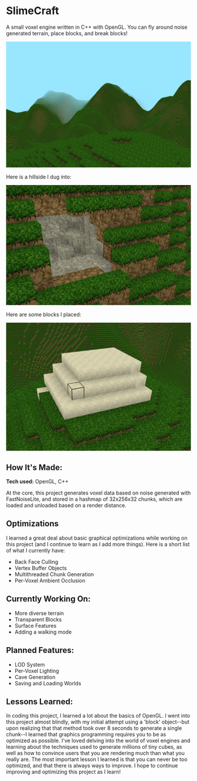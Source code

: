 # SlimeCraft
A small voxel engine written in C++ with OpenGL. You can fly around noise generated terrain, place blocks, and break blocks!

![Sample Screenshot](assets/SlimeCraft001.png)

Here is a hillside I dug into:

![Some broken blocks.](assets/SlimeCraft002.png)

Here are some blocks I placed:

![Some placed blocks.](assets/SlimeCraft003.png)

## How It's Made:

**Tech used:** OpenGL, C++

At the core, this project generates voxel data based on noise generated with FastNoiseLite, and stored in a hashmap of 32x256x32 chunks, which are loaded and unloaded based on a render distance. 

## Optimizations

I learned a great deal about basic graphical optimizations while working on this project (and I continue to learn as I add more things). Here is a short list of what I currently have: 
- Back Face Culling
- Vertex Buffer Objects
- Multithreaded Chunk Generation
- Per-Voxel Ambient Occlusion

## Currently Working On:

- More diverse terrain
- Transparent Blocks
- Surface Features
- Adding a walking mode

## Planned Features:

- LOD System
- Per-Voxel Lighting 
- Cave Generation
- Saving and Loading Worlds

## Lessons Learned:

In coding this project, I learned a lot about the basics of OpenGL. I went into this project almost blindly, with my initial attempt using a 'block' object--but upon realizing that that method took over 8 seconds to generate a single chunk--I learned that graphics programming requires you to be as optimized as possible.
I've loved delving into the world of voxel engines and learning about the techniques used to generate millions of tiny cubes, as well as how to convince users that you are rendering much than what you really are.
The most important lesson I learned is that you can never be too optimized, and that there is always ways to improve. I hope to continue improving and optimizing this project as I learn!

